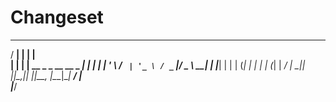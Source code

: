 # Changeset

  _____ _                            _   
 / ____| |                          | |  
| |    | |__   __ _ _ __   __ _  ___| |_ 
| |    | '_ \ / _` | '_ \ / _` |/ _ \ __|
| |____| | | | (_| | | | | (_| |  __/ |_ 
 \_____|_| |_|\__,_|_| |_|\__, |\___|\__|
                           __/ |         
                          |___/          

